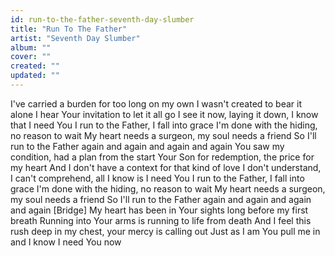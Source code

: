 ```yaml
---
id: run-to-the-father-seventh-day-slumber
title: "Run To The Father"
artist: "Seventh Day Slumber"
album: ""
cover: ""
created: ""
updated: ""
---
```


I've carried a burden for too long on my own
I wasn't created to bear it alone
I hear Your invitation to let it all go
I see it now, laying it down, I know that I need You
I run to the Father, I fall into grace
I'm done with the hiding, no reason to wait
My heart needs a surgeon, my soul needs a friend
So I'll run to the Father again and again and again and again
You saw my condition, had a plan from the start
Your Son for redemption, the price for my heart
And I don't have a context for that kind of love
I don't understand, I can't comprehend, all I know is I need You
I run to the Father, I fall into grace
I'm done with the hiding, no reason to wait
My heart needs a surgeon, my soul needs a friend
So I'll run to the Fathеr again and again and again and again
[Bridge]
My heart has been in Your sights long before my first brеath
Running into Your arms is running to life from death
And I feel this rush deep in my chest, your mercy is calling out
Just as I am You pull me in and I know I need You now